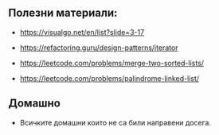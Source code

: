 
## Полезни материали: 

* https://visualgo.net/en/list?slide=3-17
* https://refactoring.guru/design-patterns/iterator

* https://leetcode.com/problems/merge-two-sorted-lists/
* https://leetcode.com/problems/palindrome-linked-list/

 

## Домашно  
* Всичките домашни които не са били направени досега.